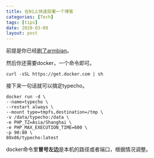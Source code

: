 ```yaml
---
title: 在N1上快速部署一个博客
categories: [Tech]
tags: [tips]
date: 2020-03-09
layout: post
---
```

前提是你已经[刷了armbian](https://betacat.online/posts/2020-02-08/feixun-n1s-road-of-twists-and-turns/)。

<!-- more -->

然后你还需要docker，一个命令即可。

```
curl -sSL https://get.docker.com | sh
```

接下来一句话就可以搞定typecho。

```
docker run -d \
--name=typecho \
--restart always \
--mount type=tmpfs,destination=/tmp \
-v /data/typecho:/data \
-e PHP_TZ=Asia/Shanghai \
-e PHP_MAX_EXECUTION_TIME=600 \
-p 90:80 \
80x86/typecho:latest
```

docker命令里**冒号左边**是本机的路径或者端口，根据情况调整。


